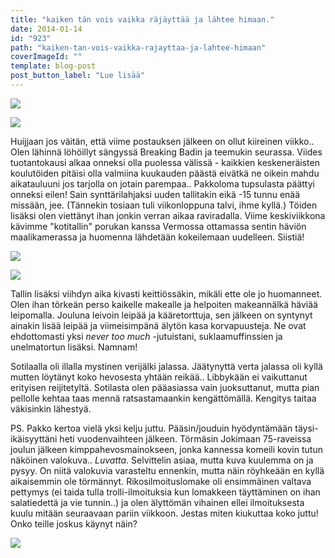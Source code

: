 ```yaml
---
title: "kaiken tän vois vaikka räjäyttää ja lähtee himaan."
date: 2014-01-14
id: "923"
path: "kaiken-tan-vois-vaikka-rajayttaa-ja-lahtee-himaan"
coverImageId: ""
template: blog-post
post_button_label: "Lue lisää"
---
```


[![](/images/IMG_3577.jpg)](http://1.bp.blogspot.com/-UwUiZ1G5U-A/UtV5UPLd9aI/AAAAAAAAHzc/ssA6N0Ab9ss/s1600/IMG_3577.jpg)

[![](/images/IMG_3505.jpg)](http://1.bp.blogspot.com/-DALY_Q1kfIc/UtV70USnJ4I/AAAAAAAAHzk/bCGUg0lKL6g/s1600/IMG_3505.jpg)

Huijjaan jos väitän, että viime postauksen jälkeen on ollut kiireinen viikko.. Olen lähinnä löhöillyt sängyssä Breaking Badin ja teemukin seurassa. Viides tuotantokausi alkaa onneksi olla puolessa välissä - kaikkien keskeneräisten koulutöiden pitäisi olla valmiina kuukauden päästä eivätkä ne oikein mahdu aikatauluuni jos tarjolla on jotain parempaa.. Pakkoloma tupsulasta päättyi onneksi eilen! Sain synttärilahjaksi uuden tallitakin eikä -15 tunnu enää missään, jee. (Tännekin tosiaan tuli viikonloppuna talvi, ihme kyllä.) Töiden lisäksi olen viettänyt ihan jonkin verran aikaa raviradalla. Viime keskiviikkona kävimme "kotitallin" porukan kanssa Vermossa ottamassa sentin häviön maalikamerassa ja huomenna lähdetään kokeilemaan uudelleen. Siistiä!

[![](/images/IMG_3534.jpg)](http://4.bp.blogspot.com/-6qopqjJl8QY/UtV7092ZODI/AAAAAAAAHzw/AxhCGaM_yZk/s1600/IMG_3534.jpg)

[![](/images/IMG_3637.jpg)](http://1.bp.blogspot.com/-5Wq_CQdS8ws/UtV72FbFdpI/AAAAAAAAH0I/1gjiErjwegY/s1600/IMG_3637.jpg)

Tallin lisäksi viihdyn aika kivasti keittiössäkin, mikäli ette ole jo huomanneet. Olen ihan törkeän perso kaikelle makealle ja helpoiten makeannälkä häviää leipomalla. Jouluna leivoin leipää ja kääretorttuja, sen jälkeen on syntynyt ainakin lisää leipää ja viimeisimpänä älytön kasa korvapuusteja. Ne ovat ehdottomasti yksi _never too much_ -jutuistani, suklaamuffinssien ja unelmatortun lisäksi. Namnam!

Sotilaalla oli illalla mystinen verijälki jalassa. Jäätynyttä verta jalassa oli kyllä mutten löytänyt koko hevosesta yhtään reikää.. Libbykään ei vaikuttanut erityisen reijitetyltä. Sotilasta olen pääasiassa vain juoksuttanut, mutta pian pellolle kehtaa taas mennä ratsastamaankin kengättömällä. Kengitys taitaa väkisinkin lähestyä.

PS. Pakko kertoa vielä yksi kelju juttu. Pääsin/jouduin hyödyntämään täysi-ikäisyyttäni heti vuodenvaihteen jälkeen. Törmäsin Jokimaan 75-raveissa joulun jälkeen kimppahevosmainokseen, jonka kannessa komeili kovin tutun näköinen valokuva.. _Luvatta_. Selvittelin asiaa, mutta kuva kuulemma on ja pysyy. On niitä valokuvia varasteltu ennenkin, mutta näin röyhkeään en kyllä aikaisemmin ole törmännyt. Rikosilmoituslomake oli ensimmäinen valtava pettymys (ei taida tulla trolli-ilmoituksia kun lomakkeen täyttäminen on ihan salatiedettä ja vie tunnin..) ja olen älyttömän vihainen ellei ilmoituksesta kuulu mitään seuraavaan pariin viikkoon. Jestas miten kiukuttaa koko juttu! Onko teille joskus käynyt näin?

[![](/images/ak_uusi.jpg)](http://4.bp.blogspot.com/--gWN3c647xo/UtWF2Uss0DI/AAAAAAAAH0Y/XW8kM6IEaIw/s1600/ak_uusi.jpg)

